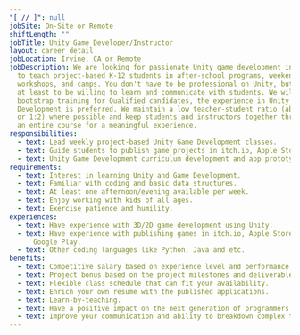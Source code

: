 ```yaml
---
"[ // ]": null
jobSite: On-Site or Remote
shiftLength: ""
jobTitle: Unity Game Developer/Instructor
layout: career_detail
jobLocation: Irvine, CA or Remote
jobDescription: We are looking for passionate Unity game development instructors
  to teach project-based K-12 students in after-school programs, weekend
  workshops, and camps. You don't have to be professional on Unity, but you need
  at least to be willing to learn and communicate with students. We will have
  bootstrap training for Qualified candidates, the experience in Unity and Game
  Development is preferred. We maintain a low teacher-student ratio (about 1:1
  or 1:2) where possible and keep students and instructors together throughout
  an entire course for a meaningful experience.
responsibilities:
  - text: Lead weekly project-based Unity Game Development classes.
  - text: Guide students to publish game projects in itch.io, Apple Store or Steam.
  - text: Unity Game Development curriculum development and app prototyping.
requirements:
  - text: Interest in learning Unity and Game Development.
  - text: Familiar with coding and basic data structures.
  - text: At least one afternoon/evening available per week.
  - text: Enjoy working with kids of all ages.
  - text: Exercise patience and humility.
experiences:
  - text: Have experience with 3D/2D game development using Unity.
  - text: Have experience with publishing games in itch.io, Apple Store, Steam,
      Google Play.
  - text: Other coding languages like Python, Java and etc.
benefits:
  - text: Competitive salary based on experience level and performance.
  - text: Project bonus based on the project milestones and deliverables.
  - text: Flexible class schedule that can fit your availability.
  - text: Enrich your own resume with the published applications.
  - text: Learn-by-teaching.
  - text: Have a positive impact on the next generation of programmers.
  - text: Improve your communication and ability to breakdown complex topics.
---
```

